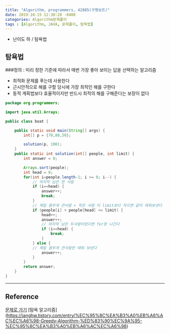 ```yaml
---
title: "Algorithm, programmers, 42885(구명보트)"
date: 2019-10-15 12:30:28 -0400
categories: Algorithm문제풀이
tags : [Algorithm, JAVA, 문제풀이, 탐욕법]
---
```

+ 난이도 하 / 탐욕법
## 탐욕법

###정의
: 미리 정한 기준에 따라서 매번 가장 좋아 보이는 답을 선택하는 알고리즘
- 최적화 문제를 푸는데 사용한다
- 근시안적으로 해를 구할 당시에 가장 최적인 해를 구한다
- 동적 계획법보다 효율적이지만 반드시 최적의 해를 구해준다는 보장이 없다


```java
package org.programmers;

import java.util.Arrays;

public class boat {

	public static void main(String[] args) {
		int[] p = {70,80,50};

		solution(p, 100);
	}
	public static int solution(int[] people, int limit) {
        int answer = 0;

        Arrays.sort(people);
        int head = 0;
        for(int i=people.length-1; i >= 0; i--) {
        	// 마지막 남은 한 사람
        	if (i==head) {
        		answer++;
        		break;
        	}
        	// 제일 몸무게 큰사람 + 작은 사람 이 limit보다 작으면 같이 태워보낸다
        	if (people[i] + people[head] <= limit) {
        		head++;
        		answer++;
        		// 마지막 남은 두사람이었다면 for문 나간다
        		if (i==head) {
            		break;
            	}
        	} else {
        	// 제일 몸무게 큰사람만 태워 보낸다
        		answer++;
        	}
        }
        return answer;
    }
}
```
---
## Reference
[문제로 가기](https://programmers.co.kr/learn/courses/30/lessons/42885)
[탐욕 알고리즘] (https://janghw.tistory.com/entry/%EC%95%8C%EA%B3%A0%EB%A6%AC%EC%A6%98-Greedy-Algorithm-%ED%83%90%EC%9A%95-%EC%95%8C%EA%B3%A0%EB%A6%AC%EC%A6%98)
